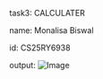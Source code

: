 task3: CALCULATER

name: Monalisa Biswal

id: CS25RY6938

output: 
![Image](https://github.com/user-attachments/assets/bc3994a8-6fdf-4d4d-a7d9-d975955496a7)


